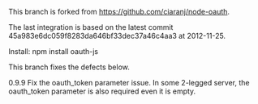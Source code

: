 This branch is forked from https://github.com/ciaranj/node-oauth. 

The last integration is based on the latest commit 45a983e6dc059f8283da646bf33dec37a46c4aa3 at 2012-11-25.

Install:  npm install oauth-js

This branch fixes the defects below.

0.9.9
	Fix the oauth_token parameter issue. In some 2-legged server, the oauth_token parameter is also required even it is empty.